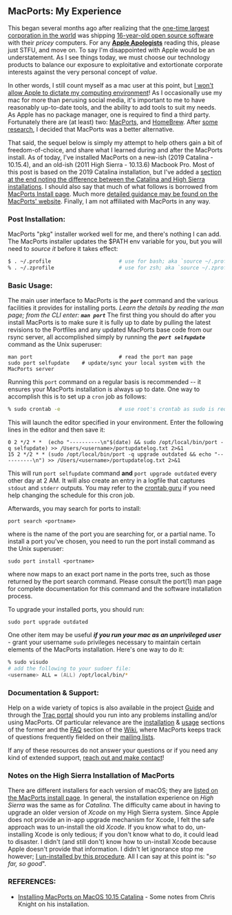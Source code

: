 ## MacPorts: My Experience

This began several months ago after realizing that the [one-time largest corporation in the world](https://en.wikipedia.org/wiki/Apple_Inc.) was shipping [16-year-old open source software](https://opensource.apple.com/source/bash/bash-118.40.2/) with their *pricey* computers. For any [**Apple Apologists**](https://forums.macrumors.com/threads/apologists.2093606/) reading this, please just STFU, and move on. To say I'm disappointed with Apple would be an understatement. As I see things today, we must choose our technology products to balance our exposure to exploitative and extortionate corporate interests against the very personal concept of *value*.  

In other words, I still count myself as a mac user at this point, but [I won't allow Apple to dictate my computing environment](https://duckduckgo.com/?q=fuck+you+Apple&t=ffnt&ia=web)! As I occasionally use my mac for more than perusing social media, it's important to me to have reasonably up-to-date tools, and the ability to add tools to suit my needs. As Apple has no package manager, one is required to find a third party. Fortunately there are (at least) two: [MacPorts](https://www.macports.org/), and [HomeBrew](https://brew.sh/). After [some research](https://duckduckgo.com/?q=Homebrew+vs+Macports&t=ffnt&ia=web), I decided that MacPorts was a better alternative.

That said, the sequel below is simply my attempt to help others gain a bit of freedom-of-choice, and share what I learned during and after the MacPorts install. As of today, I've installed MacPorts on a new-ish (2019 Catalina - 10.15.4), and an old-ish (2011 High Sierra - 10.13.6) Macbook Pro. Most of this post is based on the 2019 Catalina installation, but I've added a [section at the end noting the difference between the Catalina and High Sierra installations](#notes-on-the-high-sierra-Installation-of-macports). I should also say that much of what follows is borrowed from [MacPorts Install page](https://www.macports.org/install.php). Much more [detailed guidance may be found on the MacPorts' website](https://guide.macports.org/). Finally, I am not affiliated with MacPorts in any way.

### Post Installation:

MacPorts "pkg" installer worked well for me, and there's nothing I can add. The MacPorts installer updates the $PATH env variable for you, but you will need to *source it* before it takes effect:

```zsh
$ . ~/.profile						# use for bash; aka `source ~/.profile` 
% . ~/.zprofile						# use for zsh; aka `source ~/.zprofile`
```

### Basic Usage:

The main user interface to MacPorts is the ***`port`*** command and the various facilities it provides for installing ports. *Learn the details by reading the man page; from the CLI enter: **`man port`*** The first thing you should do after you install MacPorts is to make sure it is fully up to date by pulling the latest revisions to the Portfiles and any updated MacPorts base code from our rsync server, all accomplished simply by running the ***`port selfupdate`*** command as the Unix superuser:

	man port							# read the port man page
	sudo port selfupdate	# update/sync your local system with the MacPorts server

Running this `port` command on a regular basis is recommended -- it ensures your MacPorts installation is always up to date. One way to accomplish this is to set up a `cron` job as follows: 

```zsh
% sudo crontab -e					# use root's crontab as sudo is required
```

This will launch the editor specified in your environment. Enter the following lines in the editor and then save it: 

```
0 2 */2 * *  (echo "----------\n"$(date) && sudo /opt/local/bin/port -q selfupdate) >> /Users/<username>/portupdatelog.txt 2>&1
15 2 */2 * * (sudo /opt/local/bin/port -q upgrade outdated && echo "----------\n") >> /Users/<username>/portupdatelog.txt 2>&1
```

This will run `port selfupdate` command **and** `port upgrade outdated` every other day at 2 AM. It will also create an entry in a logfile that captures `stdout` and `stderr` outputs. You may refer to the [crontab guru](https://crontab.guru/) if you need help changing the schedule for this cron job.

Afterwards, you may search for ports to install:

	port search <portname>

where <portname> is the name of the port you are searching for, or a partial name. To install a port you've chosen, you need to run the port install command as the Unix superuser:

	sudo port install <portname> 

where now <portname> maps to an exact port name in the ports tree, such as those returned by the port search command. Please consult the port(1) man page for complete documentation for this command and the software installation process.

To upgrade your installed ports, you should run: 

	sudo port upgrade outdated

One other item may be useful ***if you run your mac as an unprivileged user*** - grant your username `sudo` privileges necessary to maintain certain elements of the MacPorts installation. Here's one way to do it:

```zsh
% sudo visudo
# add the following to your sudoer file:
<username> ALL = (ALL) /opt/local/bin/*
```

### Documentation & Support:

Help on a wide variety of topics is also available in the project [Guide](https://guide.macports.org/) and through the [Trac portal](https://trac.macports.org/) should you run into any problems installing and/or using MacPorts. Of particular relevance are the [installation](https://guide.macports.org/#installing) & [usage](https://guide.macports.org/#using) sections of the former and the [FAQ](https://trac.macports.org/wiki/FAQ) section of the [Wiki](https://trac.macports.org/wiki), where MacPorts keeps track of questions frequently fielded on their [mailing lists](contact.php#Lists).

If any of these resources do not answer your questions or if you need any kind of extended support, [reach out and make contact](https://www.macports.org/contact.php)! 

### Notes on the High Sierra Installation of MacPorts

There are different installers for each version of macOS; they are [listed on the MacPorts install page](https://www.macports.org/install.php). In general, the installation experience on *High Sierra* was the same as for *Catalina*. The difficulty came about in having to upgrade an older version of *Xcode* on my High Sierra system. Since Apple does not provide an in-app upgrade mechanism for Xcode, I felt the safe approach was to un-install the old *Xcode*. If you know what to do, un-installing Xcode is only tedious; if you don't know what to do, it could lead to disaster. I didn't (and still don't) know how to un-install Xcode because Apple doesn't provide that information. I didn't let ignorance stop me however; [I un-installed by this procedure](https://github.com/seamusdemora/seamusdemora.github.io/blob/master/MacStuff.md#23-upgrade-xcode-on-high-sierra-or-why-does-apple-crap-on-us). All I can say at this point is: "*so far, so good*".



### REFERENCES:

* [Installing MacPorts on MacOS 10.15 Catalina](https://www.ghostwheel.com/2019/09/05/installing-macports-on-macos-10-15-catalina-beta-7/) - Some notes from Chris Knight on his installation.


